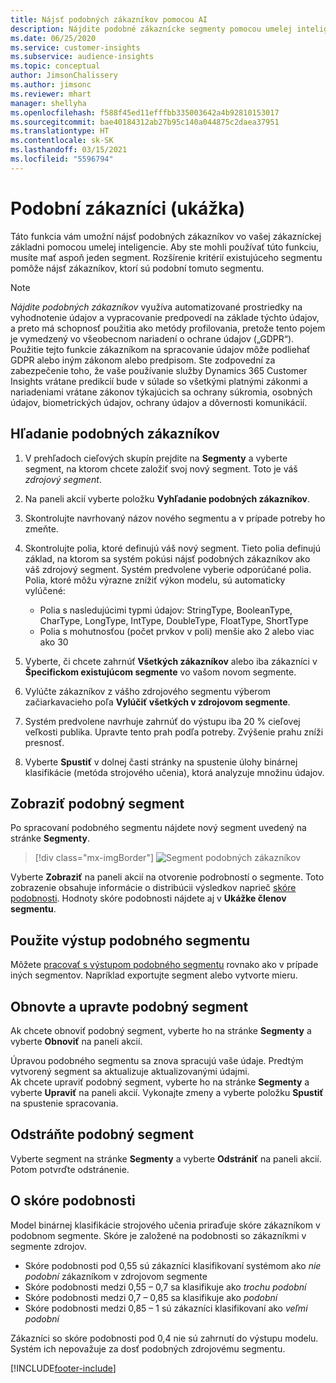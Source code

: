 ```yaml
---
title: Nájsť podobných zákazníkov pomocou AI
description: Nájdite podobné zákaznícke segmenty pomocou umelej inteligencie.
ms.date: 06/25/2020
ms.service: customer-insights
ms.subservice: audience-insights
ms.topic: conceptual
author: JimsonChalissery
ms.author: jimsonc
ms.reviewer: mhart
manager: shellyha
ms.openlocfilehash: f588f45ed11efffbb335003642a4b92810153017
ms.sourcegitcommit: bae40184312ab27b95c140a044875c2daea37951
ms.translationtype: HT
ms.contentlocale: sk-SK
ms.lasthandoff: 03/15/2021
ms.locfileid: "5596794"
---
```

# <a name="similar-customers-preview"></a>Podobní zákazníci (ukážka)

Táto funkcia vám umožní nájsť podobných zákazníkov vo vašej zákazníckej základni pomocou umelej inteligencie. Aby ste mohli používať túto funkciu, musíte mať aspoň jeden segment. Rozšírenie kritérií existujúceho segmentu pomôže nájsť zákazníkov, ktorí sú podobní tomuto segmentu.

> [!NOTE]
> *Nájdite podobných zákazníkov* využíva automatizované prostriedky na vyhodnotenie údajov a vypracovanie predpovedí na základe týchto údajov, a preto má schopnosť použitia ako metódy profilovania, pretože tento pojem je vymedzený vo všeobecnom nariadení o ochrane údajov („GDPR“). Použitie tejto funkcie zákazníkom na spracovanie údajov môže podliehať GDPR alebo iným zákonom alebo predpisom. Ste zodpovední za zabezpečenie toho, že vaše používanie služby Dynamics 365 Customer Insights vrátane predikcií bude v súlade so všetkými platnými zákonmi a nariadeniami vrátane zákonov týkajúcich sa ochrany súkromia, osobných údajov, biometrických údajov, ochrany údajov a dôvernosti komunikácií.

## <a name="finding-similar-customers"></a>Hľadanie podobných zákazníkov

1. V prehľadoch cieľových skupín prejdite na **Segmenty** a vyberte segment, na ktorom chcete založiť svoj nový segment. Toto je váš *zdrojový segment*.

1. Na paneli akcií vyberte položku **Vyhľadanie podobných zákazníkov**.

1. Skontrolujte navrhovaný názov nového segmentu a v prípade potreby ho zmeňte.

1. Skontrolujte polia, ktoré definujú váš nový segment. Tieto polia definujú základ, na ktorom sa systém pokúsi nájsť podobných zákazníkov ako váš zdrojový segment. Systém predvolene vyberie odporúčané polia.
  Polia, ktoré môžu výrazne znížiť výkon modelu, sú automaticky vylúčené:
  
   - Polia s nasledujúcimi typmi údajov: StringType, BooleanType, CharType, LongType, IntType, DoubleType, FloatType, ShortType
   - Polia s mohutnosťou (počet prvkov v poli) menšie ako 2 alebo viac ako 30

1. Vyberte, či chcete zahrnúť **Všetkých zákazníkov** alebo iba zákazníci v **Špecifickom existujúcom segmente** vo vašom novom segmente.

1. Vylúčte zákazníkov z vášho zdrojového segmentu výberom začiarkavacieho poľa **Vylúčiť všetkých v zdrojovom segmente**.

1. Systém predvolene navrhuje zahrnúť do výstupu iba 20 % cieľovej veľkosti publika. Upravte tento prah podľa potreby. Zvýšenie prahu zníži presnosť.

1. Vyberte **Spustiť** v dolnej časti stránky na spustenie úlohy binárnej klasifikácie (metóda strojového učenia), ktorá analyzuje množinu údajov.

## <a name="view-the-similar-segment"></a>Zobraziť podobný segment

Po spracovaní podobného segmentu nájdete nový segment uvedený na stránke **Segmenty**.

> [!div class="mx-imgBorder"]
> ![Segment podobných zákazníkov](media/expanded-segment.png "Segment podobných zákazníkov")

Vyberte **Zobraziť** na paneli akcií na otvorenie podrobností o segmente. Toto zobrazenie obsahuje informácie o distribúcii výsledkov naprieč [skóre podobnosti](#about-similarity-scores). Hodnoty skóre podobnosti nájdete aj v **Ukážke členov segmentu**.

## <a name="use-the-output-of-a-similar-segment"></a>Použite výstup podobného segmentu

Môžete [pracovať s výstupom podobného segmentu](segments.md) rovnako ako v prípade iných segmentov. Napríklad exportujte segment alebo vytvorte mieru.

## <a name="refresh-and-edit-a-similar-segment"></a>Obnovte a upravte podobný segment

Ak chcete obnoviť podobný segment, vyberte ho na stránke **Segmenty** a vyberte **Obnoviť** na paneli akcií.

Úpravou podobného segmentu sa znova spracujú vaše údaje. Predtým vytvorený segment sa aktualizuje aktualizovanými údajmi.    
Ak chcete upraviť podobný segment, vyberte ho na stránke **Segmenty** a vyberte **Upraviť** na paneli akcií. Vykonajte zmeny a vyberte položku **Spustiť** na spustenie spracovania.

## <a name="delete-a-similar-segment"></a>Odstráňte podobný segment

Vyberte segment na stránke **Segmenty** a vyberte **Odstrániť** na paneli akcií. Potom potvrďte odstránenie.

## <a name="about-similarity-scores"></a>O skóre podobnosti

Model binárnej klasifikácie strojového učenia priraďuje skóre zákazníkom v podobnom segmente. Skóre je založené na podobnosti so zákazníkmi v segmente zdrojov.

- Skóre podobnosti pod 0,55 sú zákazníci klasifikovaní systémom ako *nie podobní* zákazníkom v zdrojovom segmente
- Skóre podobnosti medzi 0,55 – 0,7 sa klasifikuje ako *trochu podobní*
- Skóre podobnosti medzi 0,7 – 0,85 sa klasifikuje ako *podobní*
- Skóre podobnosti medzi 0,85 – 1 sú zákazníci klasifikovaní ako *veľmi podobní*

Zákazníci so skóre podobnosti pod 0,4 nie sú zahrnutí do výstupu modelu. Systém ich nepovažuje za dosť podobných zdrojovému segmentu.


[!INCLUDE[footer-include](../includes/footer-banner.md)]